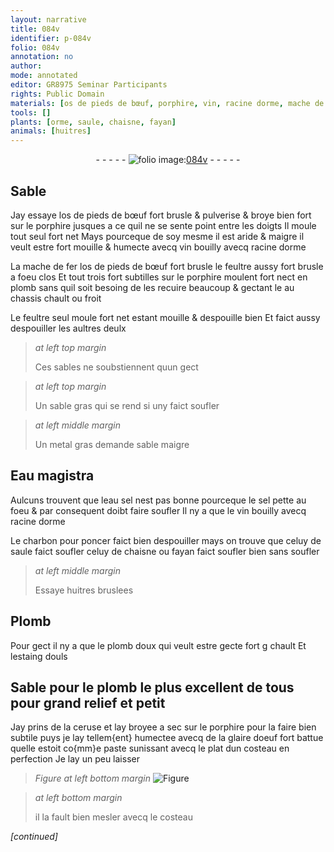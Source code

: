 ```yaml
---
layout: narrative
title: 084v
identifier: p-084v
folio: 084v
annotation: no
author:
mode: annotated
editor: GR8975 Seminar Participants
rights: Public Domain
materials: [os de pieds de bœuf, porphire, vin, racine dorme, mache de fer, feultre, plomb, metal, Eau magistra, eau sel, sel, charbon pour poncer, huitres bruslees, Plomb, plomb doux, estaing douls, ceruse, glaire doeuf]
tools: []
plants: [orme, saule, chaisne, fayan]
animals: [huitres]
---
```


<div class="folio" align="center">- - - - - <a href="http://gallica.bnf.fr/ark:/12148/btv1b10500001g/f174.image" target="_blank"><img src="https://cu-mkp.github.io/2017-workshop-edition/assets/photo-icon.png" alt="folio image: " style="display:inline-block; margin-bottom:-3px;"/>084v</a> - - - - - </div>    

## Sable

 
Jay essaye l<span class="m">os de pieds de bœuf</span> fort brusle & pulverise & broye bien fort sur le <span class="m">porphire</span> jusques a ce quil ne se sente point entre les doigts Il moule tout seul fort net Mays pourceque de soy mesme il est aride & maigre il veult estre fort mouille & humecte avecq <span class="m">vin</span> bouilly avecq <span class="m">racine d<span class="pa">orme</span></span>
 
La <span class="m">mache de fer</span> l<span class="m">os de pieds de bœuf</span> fort brusle le <span class="m">feultre</span> aussy fort brusle a foeu clos Et tout trois fort subtilles sur le <span class="m">porphire</span> moulent fort nect en <span class="m">plomb</span> sans quil soit besoing de les recuire beaucoup & gectant le au chassis chault ou froit
 
Le <span class="m">feultre</span> seul moule fort net estant mouille & despouille bien Et faict aussy despouiller les aultres deulx
 
> *at left top margin*
> 
>   Ces sables ne soubstiennent quun gect
 
> *at left top margin*
> 
>   Un sable gras qui se rend si uny faict soufler
 
> *at left middle margin*
> 
>   Un <span class="m">metal</span> gras demande sable maigre
    

## <span class="m">Eau magistra</span>

 
Aulcuns trouvent que l<span class="m">eau sel</span> nest pas bonne pourceque le <span class="m">sel</span> pette au foeu & par consequent doibt faire soufler Il ny a que le <span class="m">vin</span> bouilly avecq <span class="m">racine d<span class="pa">orme</span></span>
 
Le <span class="m">charbon pour poncer</span> faict bien despouiller mays on trouve que celuy de <span class="pa">saule</span> faict soufler celuy de <span class="pa">chaisne</span> ou <span class="pa">fayan</span> faict soufler bien sans soufler
 
> *at left middle margin*
> 
>   Essaye <span class="m"><span class="al">huitres</span> bruslees</span>
    

## <span class="m">Plomb</span>

 
Pour gect il ny a que le <span class="m">plomb doux</span> qui veult estre gecte fort g chault Et l<span class="m">estaing douls</span>
    

## Sable pour le <span class="m">plomb</span> le plus excellent de tous pour grand relief et petit

 
Jay prins de la <span class="m">ceruse</span> et lay broyee a sec sur le <span class="m">porphire</span> pour la faire bien subtile puys je lay tellem{ent} humectee avecq de la <span class="m">glaire doeuf</span> fort battue quelle estoit co{mm}e paste sunissant avecq le plat dun costeau en perfection Je lay un peu laisser
 
> *Figure*
> *at left bottom margin*
> <a href="" target="_blank"><img src="https://cu-mkp.github.io/GR8975-edition/assets/photo-icon.png" alt="Figure" style="display:inline-block; margin-bottom:-3px;"/></a>
 
> *at left bottom margin*
> 
>   il la fault bien mesler avecq le costeau
 
*[continued]*
 